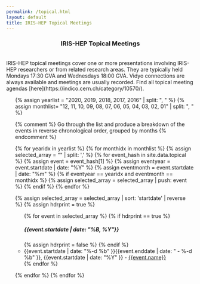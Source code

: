 ```yaml
---
permalink: /topical.html
layout: default
title: IRIS-HEP Topical Meetings
---
```

<center> 
<h3> IRIS-HEP Topical Meetings</h3>
</center>

<br>
IRIS-HEP topical meetings cover one or more presentations involving IRIS-HEP researchers or from related
research areas. They are typically held Mondays 17:30 GVA and Wednesdays 18:00 GVA. Vidyo connections
are always available and meetings are usually recorded. Find all topical meeting agendas [here](https://indico.cern.ch/category/10570/).
<ul>
{% assign yearlist = "2020, 2019, 2018, 2017, 2016" | split: ", " %}
{% assign monthlist= "12, 11, 10, 09, 08, 07, 06, 05, 04, 03, 02, 01" | split: ", " %}

{% comment %}
Go through the list and produce a breakdown of the events in reverse 
chronological order, grouped by months
{% endcomment %}

{% for yearidx in yearlist %}
{% for monthidx in monthlist %}
{% assign selected_array = "" | split: ',' %}
{% for event_hash in site.data.topical  %}
  {% assign event = event_hash[1] %}
  {% assign eventyear = event.startdate | date: "%Y" %}
  {% assign eventmonth = event.startdate | date: "%m" %}
  {% if eventyear == yearidx and eventmonth == monthidx %}
     {% assign selected_array = selected_array | push: event %}
  {% endif %}
{% endfor %}

{% assign selected_array = selected_array | sort: 'startdate' | reverse %}
{% assign hdrprint = true %}
<ul>
{% for event in selected_array %}
  {% if hdrprint == true %}
    <br><h5>{{event.startdate | date: "%B, %Y"}}</h5>
    {% assign hdrprint = false %}
  {% endif %}
  <li>{{event.startdate | date: "%-d %b" }}{{event.enddate | date: " - %-d %b" }}, {{event.startdate | date: "%Y" }} - <a href="{{event.meetingurl}}">{{event.name}}</a></li>
{% endfor %}
</ul>

{% endfor %}
{% endfor %}
<br>

